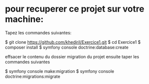 # pour recuperer ce projet sur votre machine:

Tapez les commandes suivantes:

$ git clone https://github.com/khediril/Exercice1.git
$ cd Exercice1
$ composer install
$ symfony console doctrine:database:create

effsacer le contenu du dossier migration du projet ensuite taper les commandes suivantes

$ symfony console make:migration
$ symfony console doctrine:migrations:migrate

